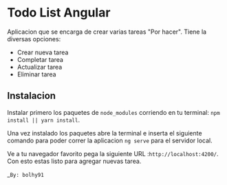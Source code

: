 # Todo List Angular

Aplicacion que se encarga de crear varias tareas "Por hacer". Tiene la diversas opciones:
* Crear nueva tarea
* Completar tarea
* Actualizar tarea
* Eliminar tarea
## Instalacion
Instalar primero los paquetes de `node_modules` corriendo en tu terminal: `npm install || yarn install`.

Una vez instalado los paquetes abre la terminal e inserta el siguiente comando para poder correr la aplicacion `ng serve` para el servidor local. 

Ve a tu navegador favorito pega la siguiente URL :`http://localhost:4200/`.
Con esto estas listo para agregar nuevas tarea.

_`By: bolhy91`
